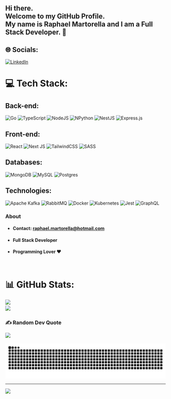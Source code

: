 ## Hi there.<br/> Welcome to my GitHub Profile.<br/> My name is Raphael Martorella and I am a Full Stack Developer. 👋


## 🌐 Socials:
[![LinkedIn](https://img.shields.io/badge/LinkedIn-%230077B5.svg?logo=linkedin&logoColor=white)](https://www.linkedin.com/in/raphael-marques-martorella)

# 💻 Tech Stack:
 
## Back-end:
![Go](https://img.shields.io/badge/go-%2300ADD8.svg?style=for-the-badge&logo=go&logoColor=white) ![TypeScript](https://img.shields.io/badge/typescript-%23007ACC.svg?style=for-the-badge&logo=typescript&logoColor=white) ![NodeJS](https://img.shields.io/badge/node.js-6DA55F?style=for-the-badge&logo=node.js&logoColor=white) ![NPython](https://img.shields.io/badge/python-%3776AB.svg?style=for-the-badge&logo=python&logoColor=white) ![NestJS](https://img.shields.io/badge/nestjs-%23E0234E.svg?style=for-the-badge&logo=nestjs&logoColor=white) ![Express.js](https://img.shields.io/badge/express.js-%23404d59.svg?style=for-the-badge&logo=express&logoColor=%2361DAFB)

## Front-end: 
![React](https://img.shields.io/badge/react-%2320232a.svg?style=for-the-badge&logo=react&logoColor=%2361DAFB) ![Next JS](https://img.shields.io/badge/Next-black?style=for-the-badge&logo=next.js&logoColor=white) ![TailwindCSS](https://img.shields.io/badge/tailwindcss-%2338B2AC.svg?style=for-the-badge&logo=tailwind-css&logoColor=white) ![SASS](https://img.shields.io/badge/SASS-hotpink.svg?style=for-the-badge&logo=SASS&logoColor=white) 

## Databases:
![MongoDB](https://img.shields.io/badge/MongoDB-%234ea94b.svg?style=for-the-badge&logo=mongodb&logoColor=white) ![MySQL](https://img.shields.io/badge/mysql-%2300000f.svg?style=for-the-badge&logo=mysql&logoColor=white) ![Postgres](https://img.shields.io/badge/postgres-%23316192.svg?style=for-the-badge&logo=postgresql&logoColor=white)

## Technologies:
![Apache Kafka](https://img.shields.io/badge/Apache%20Kafka-000?style=for-the-badge&logo=apachekafka) ![RabbitMQ](https://img.shields.io/badge/rabbitmq-FF6600?style=for-the-badge&logo=rabbitmq&logoColor=white) ![Docker](https://img.shields.io/badge/docker-%230db7ed.svg?style=for-the-badge&logo=docker&logoColor=white) ![Kubernetes](https://img.shields.io/badge/kubernetes-%23326ce5.svg?style=for-the-badge&logo=kubernetes&logoColor=white)
![Jest](https://img.shields.io/badge/-jest-%23C21325?style=for-the-badge&logo=jest&logoColor=white) ![GraphQL](https://img.shields.io/badge/-GraphQL-E10098?style=for-the-badge&logo=graphql&logoColor=white)


### About 


- #### Contact: raphael.martorella@hotmail.com

- #### Full Stack Developer

- #### Programming Lover ❤️



<br/>

# 📊 GitHub Stats:
![](https://github-readme-streak-stats.herokuapp.com/?user=RaphaelMarquesMartorella&theme=dark&hide_border=true)<br/>
![](https://github-readme-stats.vercel.app/api/top-langs/?username=RaphaelMarquesMartorella&theme=dark&hide_border=true&include_all_commits=false&count_private=false&layout=compact)


### ✍️  Random Dev Quote
![](https://quotes-github-readme.vercel.app/api?type=horizontal&theme=radical)


<themed-picture data-catalyst-inline="true" data-catalyst=""><picture>
  <source media="(prefers-color-scheme: light),(prefers-color-scheme: dark)" srcset="https://raw.githubusercontent.com/luizamfsantos/luizamfsantos/output/github-contribution-grid-snake-dark.svg" class="source-dark">
  <source media="not all" srcset="https://raw.githubusercontent.com/luizamfsantos/luizamfsantos/output/github-contribution-grid-snake.svg" class="source-light">
  <img alt="github contribution grid snake animation" src="https://raw.githubusercontent.com/luizamfsantos/luizamfsantos/output/github-contribution-grid-snake.svg" style="visibility:visible;max-width:100%;">
</picture></themed-picture>

---
[![](https://visitcount.itsvg.in/api?id=RaphaelMarquesMartorella&icon=0&color=0)](https://visitcount.itsvg.in)
